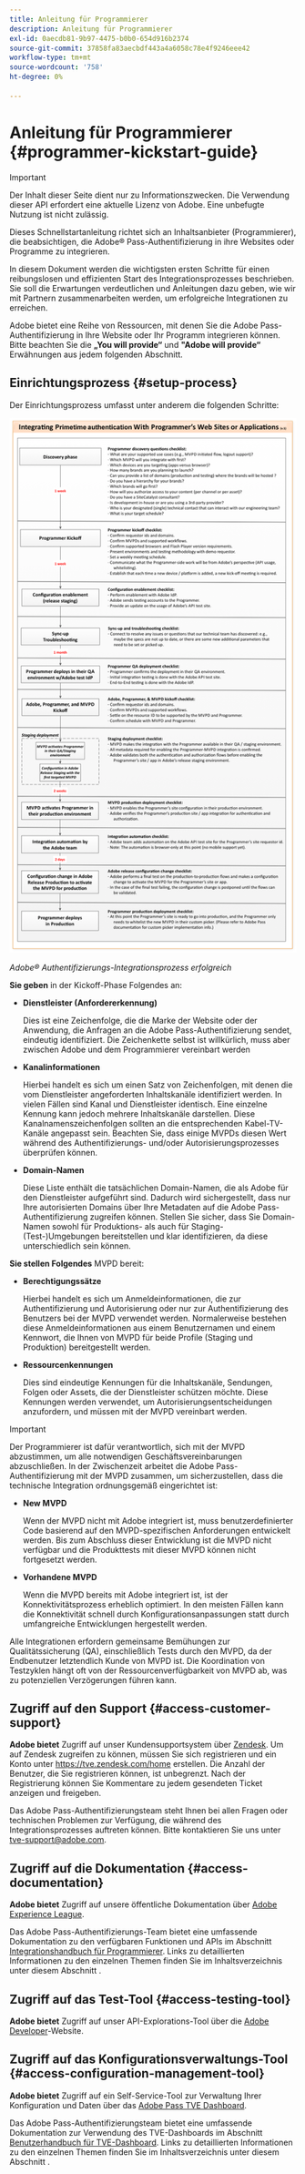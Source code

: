 ```yaml
---
title: Anleitung für Programmierer
description: Anleitung für Programmierer
exl-id: 0aecdb81-9b97-4475-b0b0-654d916b2374
source-git-commit: 37858fa83aecbdf443a4a6058c78e4f9246eee42
workflow-type: tm+mt
source-wordcount: '758'
ht-degree: 0%

---
```


# Anleitung für Programmierer {#programmer-kickstart-guide}

>[!IMPORTANT]
>
> Der Inhalt dieser Seite dient nur zu Informationszwecken. Die Verwendung dieser API erfordert eine aktuelle Lizenz von Adobe. Eine unbefugte Nutzung ist nicht zulässig.

Dieses Schnellstartanleitung richtet sich an Inhaltsanbieter (Programmierer), die beabsichtigen, die Adobe® Pass-Authentifizierung in ihre Websites oder Programme zu integrieren.

In diesem Dokument werden die wichtigsten ersten Schritte für einen reibungslosen und effizienten Start des Integrationsprozesses beschrieben. Sie soll die Erwartungen verdeutlichen und Anleitungen dazu geben, wie wir mit Partnern zusammenarbeiten werden, um erfolgreiche Integrationen zu erreichen.

Adobe bietet eine Reihe von Ressourcen, mit denen Sie die Adobe Pass-Authentifizierung in Ihre Website oder Ihr Programm integrieren können. Bitte beachten Sie die **„You will provide“** und **&quot;Adobe will provide“** Erwähnungen aus jedem folgenden Abschnitt.

## Einrichtungsprozess {#setup-process}

Der Einrichtungsprozess umfasst unter anderem die folgenden Schritte:

![Adobe® Authentifizierungs-Integrationsprozess erfolgreich](../assets/progr-flow-int-lifecycle.png)

*Adobe® Authentifizierungs-Integrationsprozess erfolgreich*

**Sie geben** in der Kickoff-Phase Folgendes an:

* **Dienstleister (Anfordererkennung)**

  Dies ist eine Zeichenfolge, die die Marke der Website oder der Anwendung, die Anfragen an die Adobe Pass-Authentifizierung sendet, eindeutig identifiziert. Die Zeichenkette selbst ist willkürlich, muss aber zwischen Adobe und dem Programmierer vereinbart werden

* **Kanalinformationen**

  Hierbei handelt es sich um einen Satz von Zeichenfolgen, mit denen die vom Dienstleister angeforderten Inhaltskanäle identifiziert werden. In vielen Fällen sind Kanal und Dienstleister identisch. Eine einzelne Kennung kann jedoch mehrere Inhaltskanäle darstellen. Diese Kanalnamenszeichenfolgen sollten an die entsprechenden Kabel-TV-Kanäle angepasst sein. Beachten Sie, dass einige MVPDs diesen Wert während des Authentifizierungs- und/oder Autorisierungsprozesses überprüfen können.

* **Domain-Namen**

  Diese Liste enthält die tatsächlichen Domain-Namen, die als Adobe für den Dienstleister aufgeführt sind. Dadurch wird sichergestellt, dass nur Ihre autorisierten Domains über Ihre Metadaten auf die Adobe Pass-Authentifizierung zugreifen können. Stellen Sie sicher, dass Sie Domain-Namen sowohl für Produktions- als auch für Staging-(Test-)Umgebungen bereitstellen und klar identifizieren, da diese unterschiedlich sein können.

**Sie stellen Folgendes** MVPD bereit:

* **Berechtigungssätze**

  Hierbei handelt es sich um Anmeldeinformationen, die zur Authentifizierung und Autorisierung oder nur zur Authentifizierung des Benutzers bei der MVPD verwendet werden. Normalerweise bestehen diese Anmeldeinformationen aus einem Benutzernamen und einem Kennwort, die Ihnen von MVPD für beide Profile (Staging und Produktion) bereitgestellt werden.

* **Ressourcenkennungen**

  Dies sind eindeutige Kennungen für die Inhaltskanäle, Sendungen, Folgen oder Assets, die der Dienstleister schützen möchte. Diese Kennungen werden verwendet, um Autorisierungsentscheidungen anzufordern, und müssen mit der MVPD vereinbart werden.

>[!IMPORTANT]
>
> Der Programmierer ist dafür verantwortlich, sich mit der MVPD abzustimmen, um alle notwendigen Geschäftsvereinbarungen abzuschließen. In der Zwischenzeit arbeitet die Adobe Pass-Authentifizierung mit der MVPD zusammen, um sicherzustellen, dass die technische Integration ordnungsgemäß eingerichtet ist:
>
> * **New MVPD**
>
>     Wenn der MVPD nicht mit Adobe integriert ist, muss benutzerdefinierter Code basierend auf den MVPD-spezifischen Anforderungen entwickelt werden. Bis zum Abschluss dieser Entwicklung ist die MVPD nicht verfügbar und die Produkttests mit dieser MVPD können nicht fortgesetzt werden.
>
> * **Vorhandene MVPD**
>
>     Wenn die MVPD bereits mit Adobe integriert ist, ist der Konnektivitätsprozess erheblich optimiert. In den meisten Fällen kann die Konnektivität schnell durch Konfigurationsanpassungen statt durch umfangreiche Entwicklungen hergestellt werden.
>
> Alle Integrationen erfordern gemeinsame Bemühungen zur Qualitätssicherung (QA), einschließlich Tests durch den MVPD, da der Endbenutzer letztendlich Kunde von MVPD ist. Die Koordination von Testzyklen hängt oft von der Ressourcenverfügbarkeit von MVPD ab, was zu potenziellen Verzögerungen führen kann.

## Zugriff auf den Support {#access-customer-support}

**Adobe bietet** Zugriff auf unser Kundensupportsystem über [Zendesk](https://tve.zendesk.com/home). Um auf Zendesk zugreifen zu können, müssen Sie sich registrieren und ein Konto unter https://tve.zendesk.com/home erstellen. Die Anzahl der Benutzer, die Sie registrieren können, ist unbegrenzt. Nach der Registrierung können Sie Kommentare zu jedem gesendeten Ticket anzeigen und freigeben.

Das Adobe Pass-Authentifizierungsteam steht Ihnen bei allen Fragen oder technischen Problemen zur Verfügung, die während des Integrationsprozesses auftreten können. Bitte kontaktieren Sie uns unter [tve-support@adobe.com](mailto:tve-support@adobe.com).

## Zugriff auf die Dokumentation {#access-documentation}

**Adobe bietet** Zugriff auf unsere öffentliche Dokumentation über [Adobe Experience League](https://experienceleague.adobe.com/en/docs/pass/authentication/home).

Das Adobe Pass-Authentifizierungs-Team bietet eine umfassende Dokumentation zu den verfügbaren Funktionen und APIs im Abschnitt [Integrationshandbuch für Programmierer](/help/authentication/integration-guide-programmers/programmer-integration-guide-overview.md). Links zu detaillierten Informationen zu den einzelnen Themen finden Sie im Inhaltsverzeichnis unter diesem Abschnitt .

## Zugriff auf das Test-Tool {#access-testing-tool}

**Adobe bietet** Zugriff auf unser API-Explorations-Tool über die [Adobe Developer](https://developer.adobe.com/adobe-pass/)-Website.

## Zugriff auf das Konfigurationsverwaltungs-Tool {#access-configuration-management-tool}

**Adobe bietet** Zugriff auf ein Self-Service-Tool zur Verwaltung Ihrer Konfiguration und Daten über das [Adobe Pass TVE Dashboard](https://experience.adobe.com/pass/authentication).

Das Adobe Pass-Authentifizierungsteam bietet eine umfassende Dokumentation zur Verwendung des TVE-Dashboards im Abschnitt [Benutzerhandbuch für TVE-Dashboard](/help/authentication/user-guide-tve-dashboard/tve-dashboard-overview.md). Links zu detaillierten Informationen zu den einzelnen Themen finden Sie im Inhaltsverzeichnis unter diesem Abschnitt .
